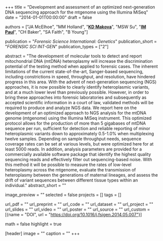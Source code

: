 +++
title = "Development and assessment of an optimized next-generation DNA sequencing approach for the mtgenome using the Illumina MiSeq"
date = "2014-01-01T00:00:00"
draft = false

authors = ["JA McElhoe", "MM Holland", "[__KD Makova__](http://www.bx.psu.edu/makova_lab)", "MSW Su", "[__IM Paul__](https://pennstate.pure.elsevier.com/en/persons/ian-paul)", "CH Baker", "SA Faith", "B Young"]

publication = "_Forensic Science International: Genetics_"
publication_short = "_FORENSIC SCI INT-GEN_"
publication_types = ["2"]

abstract = "The development of molecular tools to detect and report mitochondrial DNA (mtDNA) heteroplasmy will increase the discrimination potential of the testing method when applied to forensic cases. The inherent limitations of the current state-of-the-art, Sanger-based sequencing, including constrictions in speed, throughput, and resolution, have hindered progress in this area. With the advent of next-generation sequencing (NGS) approaches, it is now possible to clearly identify heteroplasmic variants, and at a much lower level than previously possible. However, in order to bring these approaches into forensic laboratories and subsequently as accepted scientific information in a court of law, validated methods will be required to produce and analyze NGS data. We report here on the development of an optimized approach to NGS analysis for the mtDNA genome (mtgenome) using the Illumina MiSeq instrument. This optimized protocol allows for the production of more than 5 gigabases of mtDNA sequence per run, sufficient for detection and reliable reporting of minor heteroplasmic variants down to approximately 0.5-1.0% when multiplexing twelve samples. Depending on sample throughput needs, sequence coverage rates can be set at various levels, but were optimized here for at least 5000 reads. In addition, analysis parameters are provided for a commercially available software package that identify the highest quality sequencing reads and effectively filter out sequencing-based noise. With this method it will be possible to measure the rates of low-level heteroplasmy across the mtgenome, evaluate the transmission of heteroplasmy between the generations of maternal lineages, and assess the drift of variant sequences between different tissue types within an individual."
abstract_short = ""

image_preview = ""
selected = false
projects = []
tags = []

url_pdf = ""
url_preprint = ""
url_code = ""
url_dataset = ""
url_project = ""
url_slides = ""
url_video = ""
url_poster = ""
url_source = ""
url_custom = [{name = "DOI", url = "https://doi.org/10.1016/j.fsigen.2014.05.007"}]

math = false
highlight = true

[header]
image = ""
caption = ""
+++
